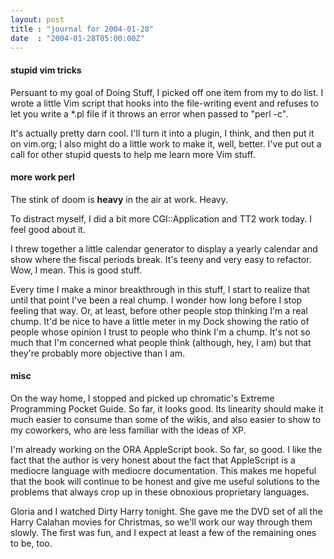 ```yaml
---
layout: post
title : "journal for 2004-01-28"
date  : "2004-01-28T05:00:00Z"
---
```

<h4>stupid vim tricks</h4>Persuant to my goal of Doing Stuff, I picked off one item from my to do list. I wrote a little Vim script that hooks into the file-writing event and refuses to let you write a *.pl file if it throws an error when passed to "perl -c".

It's actually pretty darn cool.  I'll turn it into a plugin, I think, and then put it on vim.org;  I also might do a little work to make it, well, better. I've put out a call for other stupid quests to help me learn more Vim stuff.<h4>more work perl</h4>The stink of doom is <strong>heavy</strong> in the air at work.  Heavy.

To distract myself, I did a bit more CGI::Application and TT2 work today.  I feel good about it.

I threw together a little calendar generator to display a yearly calendar and show where the fiscal periods break.  It's teeny and very easy to refactor. Wow, I mean.  This is good stuff.

Every time I make a minor breakthrough in this stuff, I start to realize that until that point I've been a real chump.  I wonder how long before I stop feeling that way.  Or, at least, before other people stop thinking I'm a real chump.  It'd be nice to have a little meter in my Dock showing the ratio of people whose opinion I trust to people who think I'm a chump.  It's not so much that I'm concerned what people think (although, hey, I am) but that they're probably more objective than I am.<h4>misc</h4>On the way home, I stopped and picked up chromatic's Extreme Programming Pocket Guide.  So far, it looks good.  Its linearity should make it much easier to consume than some of the wikis, and also easier to show to my coworkers, who are less familiar with the ideas of XP.

I'm already working on the ORA AppleScript book.  So far, so good.  I like the fact that the author is very honest about the fact that AppleScript is a mediocre language with mediocre documentation.  This makes me hopeful that the book will continue to be honest and give me useful solutions to the problems that always crop up in these obnoxious proprietary languages.

Gloria and I watched Dirty Harry tonight.  She gave me the DVD set of all the Harry Calahan movies for Christmas, so we'll work our way through them slowly. The first was fun, and I expect at least a few of the remaining ones to be, too.

